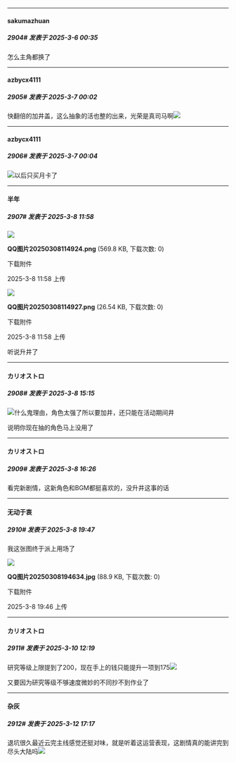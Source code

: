 ﻿
*****

####  sakumazhuan  
##### 2904#       发表于 2025-3-6 00:35

怎么主角都换了


*****

####  azbycx4111  
##### 2905#       发表于 2025-3-7 00:02

快翻倍的加井盖，这么抽象的活也整的出来，光荣是真司马啊<img src="https://static.saraba1st.com/image/smiley/face2017/001.png" referrerpolicy="no-referrer">

*****

####  azbycx4111  
##### 2906#       发表于 2025-3-7 00:04

<img src="https://static.saraba1st.com/image/smiley/face2017/004.gif" referrerpolicy="no-referrer">以后只买月卡了


*****

####  半年  
##### 2907#       发表于 2025-3-8 11:58

<img src="https://img.saraba1st.com/forum/202503/08/115838opg8y8gvfpy2xqk4.png" referrerpolicy="no-referrer">

<strong>QQ图片20250308114924.png</strong> (569.8 KB, 下载次数: 0)

下载附件

2025-3-8 11:58 上传

<img src="https://img.saraba1st.com/forum/202503/08/115839nuc12ecn2cv2x1qd.png" referrerpolicy="no-referrer">

<strong>QQ图片20250308114927.png</strong> (26.54 KB, 下载次数: 0)

下载附件

2025-3-8 11:58 上传

听说升井了


*****

####  カリオストロ  
##### 2908#       发表于 2025-3-8 15:15

<img src="https://static.saraba1st.com/image/smiley/face2017/004.gif" referrerpolicy="no-referrer">什么鬼理由，角色太强了所以要加井，还只能在活动期间井

说明你现在抽的角色马上没用了


*****

####  カリオストロ  
##### 2909#       发表于 2025-3-8 16:26

看完新剧情，这新角色和BGM都挺喜欢的，没升井这事的话


*****

####  无动于衷  
##### 2910#       发表于 2025-3-8 19:47

我这张图终于派上用场了 

<img src="https://img.saraba1st.com/forum/202503/08/194657a64nzbkzeowaza8k.jpg" referrerpolicy="no-referrer">

<strong>QQ图片20250308194634.jpg</strong> (88.9 KB, 下载次数: 0)

下载附件

2025-3-8 19:46 上传


*****

####  カリオストロ  
##### 2911#       发表于 2025-3-10 12:19

研究等级上限提到了200，现在手上的钱只能提升一项到175<img src="https://static.saraba1st.com/image/smiley/face2017/018.png" referrerpolicy="no-referrer">

又要因为研究等级不够速度微妙的不同抄不到作业了


*****

####  杂灰  
##### 2912#       发表于 2025-3-12 17:17

退坑很久最近云完主线感觉还挺对味，就是听着这运营表现，这剧情真的能讲完到尽头大陆吗<img src="https://static.saraba1st.com/image/smiley/face2017/067.png" referrerpolicy="no-referrer">


